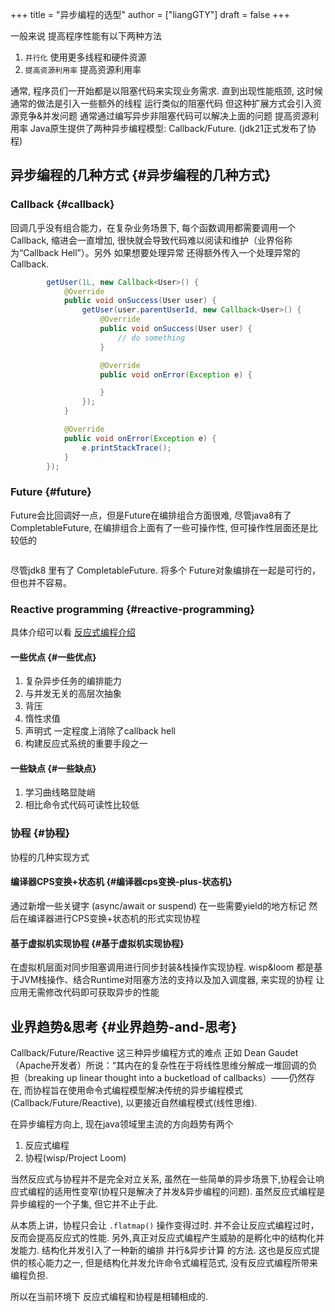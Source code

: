 +++
title = "异步编程的选型"
author = ["liangGTY"]
draft = false
+++

一般来说 提高程序性能有以下两种方法

1.  `并行化` 使用更多线程和硬件资源
2.  `提高资源利用率` 提高资源利用率

通常, 程序员们一开始都是以阻塞代码来实现业务需求. 直到出现性能瓶颈, 这时候 通常的做法是引入一些额外的线程 运行类似的阻塞代码 但这种扩展方式会引入资源竞争&amp;并发问题
通常通过编写异步非阻塞代码可以解决上面的问题 提高资源利用率 Java原生提供了两种异步编程模型: Callback/Future. (jdk21正式发布了协程)


## 异步编程的几种方式 {#异步编程的几种方式}


### Callback {#callback}

回调几乎没有组合能力，在复杂业务场景下, 每个函数调用都需要调用一个Callback, 缩进会一直增加, 很快就会导致代码难以阅读和维护（业界俗称为“Callback Hell”）。另外 如果想要处理异常 还得额外传入一个处理异常的Callback.

```java
        getUser(1L, new Callback<User>() {
            @Override
            public void onSuccess(User user) {
                getUser(user.parentUserId, new Callback<User>() {
                    @Override
                    public void onSuccess(User user) {
                        // do something
                    }

                    @Override
                    public void onError(Exception e) {

                    }
                });
            }

            @Override
            public void onError(Exception e) {
                e.printStackTrace();
            }
        });
```


### Future {#future}

Future会比回调好一点，但是Future在编排组合方面很难, 尽管java8有了CompletableFuture, 在编排组合上面有了一些可操作性, 但可操作性层面还是比较低的

```java

```

尽管jdk8 里有了 CompletableFuture. 将多个 Future对象编排在一起是可行的，但也并不容易。


### Reactive programming {#reactive-programming}

具体介绍可以看 [反应式编程介绍](https://zhuanlan.zhihu.com/p/27678951)


#### 一些优点 {#一些优点}

1.  复杂异步任务的编排能力
2.  与并发无关的高层次抽象
3.  背压
4.  惰性求值
5.  声明式 一定程度上消除了callback hell
6.  构建反应式系统的重要手段之一


#### 一些缺点 {#一些缺点}

1.  学习曲线略显陡峭
2.  相比命令式代码可读性比较低


### 协程 {#协程}

协程的几种实现方式


#### 编译器CPS变换+状态机 {#编译器cps变换-plus-状态机}

通过新增一些关键字 (async/await or suspend) 在一些需要yield的地方标记 然后在编译器进行CPS变换+状态机的形式实现协程


#### 基于虚拟机实现协程 {#基于虚拟机实现协程}

在虚拟机层面对同步阻塞调用进行同步封装&amp;栈操作实现协程.
wisp&amp;loom 都是基于JVM栈操作、结合Runtime对阻塞方法的支持以及加入调度器, 来实现的协程 让应用无需修改代码即可获取异步的性能


## 业界趋势&amp;思考 {#业界趋势-and-思考}

Callback/Future/Reactive 这三种异步编程方式的难点 正如 Dean Gaudet（Apache开发者）所说：“其内在的复杂性在于将线性思维分解成一堆回调的负担（breaking up linear thought into a bucketload of callbacks）——仍然存在, 而协程旨在使用命令式编程模型解决传统的异步编程模式(Callback/Future/Reactive), 以更接近自然编程模式(线性思维).

在异步编程方向上, 现在java领域里主流的方向趋势有两个

1.  反应式编程
2.  协程(wisp/Project Loom)

当然反应式与协程并不是完全对立关系, 虽然在一些简单的异步场景下,协程会让响应式编程的适用性变窄(协程只是解决了并发&amp;异步编程的问题). 虽然反应式编程是异步编程的一个子集, 但它并不止于此.

从本质上讲，协程只会让 `.flatmap()` 操作变得过时. 并不会让反应式编程过时， 反而会提高反应式的性能. 另外,真正对反应式编程产生威胁的是孵化中的结构化并发能力. 结构化并发引入了一种新的编排 并行&amp;异步计算 的方法. 这也是反应式提供的核心能力之一, 但是结构化并发允许命令式编程范式, 没有反应式编程所带来编程负担.

所以在当前环境下 反应式编程和协程是相辅相成的.
